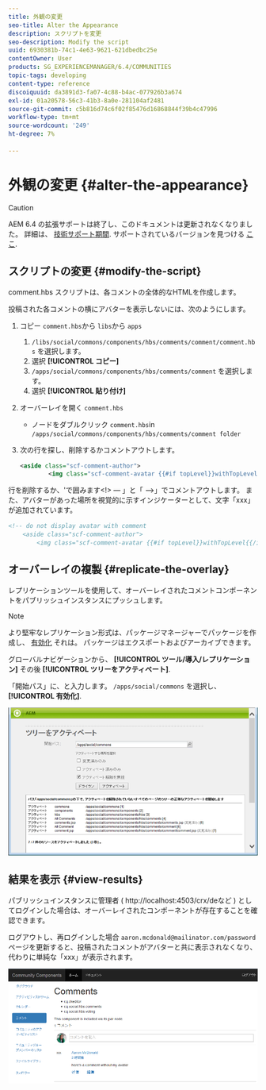 ```yaml
---
title: 外観の変更
seo-title: Alter the Appearance
description: スクリプトを変更
seo-description: Modify the script
uuid: 6930381b-74c1-4e63-9621-621dbedbc25e
contentOwner: User
products: SG_EXPERIENCEMANAGER/6.4/COMMUNITIES
topic-tags: developing
content-type: reference
discoiquuid: da3891d3-fa07-4c88-b4ac-077926b3a674
exl-id: 01a20578-56c3-41b3-8a0e-281104af2481
source-git-commit: c5b816d74c6f02f85476d16868844f39b4c47996
workflow-type: tm+mt
source-wordcount: '249'
ht-degree: 7%

---
```


# 外観の変更 {#alter-the-appearance}

>[!CAUTION]
>
>AEM 6.4 の拡張サポートは終了し、このドキュメントは更新されなくなりました。 詳細は、 [技術サポート期間](https://helpx.adobe.com/jp/support/programs/eol-matrix.html). サポートされているバージョンを見つける [ここ](https://experienceleague.adobe.com/docs/?lang=ja).

## スクリプトの変更 {#modify-the-script}

comment.hbs スクリプトは、各コメントの全体的なHTMLを作成します。

投稿された各コメントの横にアバターを表示しないには、次のようにします。

1. コピー `comment.hbs`から `libs`から `apps`
   1. `/libs/social/commons/components/hbs/comments/comment/comment.hbs` を選択します。
   1. 選択 **[!UICONTROL コピー]**
   1. `/apps/social/commons/components/hbs/comments/comment` を選択します。
   1. 選択 **[!UICONTROL 貼り付け]**
1. オーバーレイを開く `comment.hbs`
   * ノードをダブルクリック  `comment.hbs`in `/apps/social/commons/components/hbs/comments/comment folder`
1. 次の行を探し、削除するかコメントアウトします。

   ```xml
   <aside class="scf-comment-author">
           <img class="scf-comment-avatar {{#if topLevel}}withTopLevel{{/if}}" src="{{author.avatarUrl}}"></img>
   ```

行を削除するか、&#39;で囲みます&lt;!> — 」と「 —>」でコメントアウトします。 また、アバターがあった場所を視覚的に示すインジケーターとして、文字「xxx」が追加されています。

```xml
<!-- do not display avatar with comment
    <aside class="scf-comment-author">
        <img class="scf-comment-avatar {{#if topLevel}}withTopLevel{{/if}}" src="{{author.avatarUrl}}"></img>
```

## オーバーレイの複製 {#replicate-the-overlay}

レプリケーションツールを使用して、オーバーレイされたコメントコンポーネントをパブリッシュインスタンスにプッシュします。

>[!NOTE]
>
>より堅牢なレプリケーション形式は、パッケージマネージャーでパッケージを作成し、 [有効化](../../help/sites-administering/package-manager.md#replicating-packages) それは。 パッケージはエクスポートおよびアーカイブできます。

グローバルナビゲーションから、 **[!UICONTROL ツール/導入/レプリケーション]** その後 **[!UICONTROL ツリーをアクティベート]**.

「開始パス」に、と入力します。 `/apps/social/commons` を選択し、 **[!UICONTROL 有効化]**.

![chlimage_1-42](assets/chlimage_1-42.png)

## 結果を表示 {#view-results}

パブリッシュインスタンスに管理者 ( http://localhost:4503/crx/deなど ) としてログインした場合は、オーバーレイされたコンポーネントが存在することを確認できます。

ログアウトし、再ログインした場合 `aaron.mcdonald@mailinator.com/password` ページを更新すると、投稿されたコメントがアバターと共に表示されなくなり、代わりに単純な「xxx」が表示されます。

![chlimage_1-43](assets/chlimage_1-43.png)
